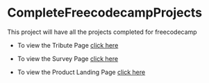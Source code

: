 # CompleteFreecodecampProjects

This project will have all the projects completed for freecodecamp

* To view the Tribute Page [click here](https://maheth.github.io/CompleteFreecodecampProjects/TributePage/index.html)

* To view the Survey Page [click here](https://maheth.github.io/CompleteFreecodecampProjects/Survey_Freecodecamp/index.html)

* To view the Product Landing Page [click here](https://maheth.github.io/CompleteFreecodecampProjects/ProductLanding/index.html) 

